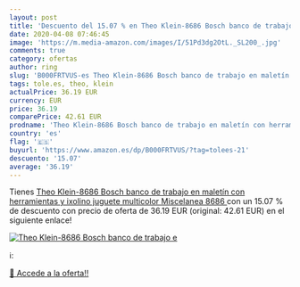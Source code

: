 ```yaml
---
layout: post
title: 'Descuento del 15.07 % en Theo Klein-8686 Bosch banco de trabajo e'
date: 2020-04-08 07:46:45
image: 'https://m.media-amazon.com/images/I/51Pd3dg2OtL._SL200_.jpg'
comments: true
category: ofertas
author: ring
slug: 'B000FRTVUS-es Theo Klein-8686 Bosch banco de trabajo en maletín con...'
tags: tole.es, theo, klein
actualPrice: 36.19 EUR
currency: EUR
price: 36.19
comparePrice: 42.61 EUR
prodname: 'Theo Klein-8686 Bosch banco de trabajo en maletín con herramientas y ixolino  juguete  multicolor  Miscelanea  8686 '
country: 'es'
flag: '🇪🇸'
buyurl: 'https://www.amazon.es/dp/B000FRTVUS/?tag=tolees-21'
descuento: '15.07'
average: '36.19'
---
```


Tienes [Theo Klein-8686 Bosch banco de trabajo en maletín con herramientas y ixolino  juguete  multicolor  Miscelanea  8686 ](https://www.amazon.es/dp/B000FRTVUS/?tag=tolees-21) con un 15.07 % de descuento con precio de oferta de 36.19 EUR (original: 42.61 EUR) en el siguiente enlace!

[![Theo Klein-8686 Bosch banco de trabajo e](https://m.media-amazon.com/images/I/51Pd3dg2OtL._SL200_.jpg)](https://www.amazon.es/dp/B000FRTVUS/?tag=tolees-21)

ℹ️:


[🛒 Accede a la oferta!!](https://www.amazon.es/dp/B000FRTVUS/?tag=tolees-21)
